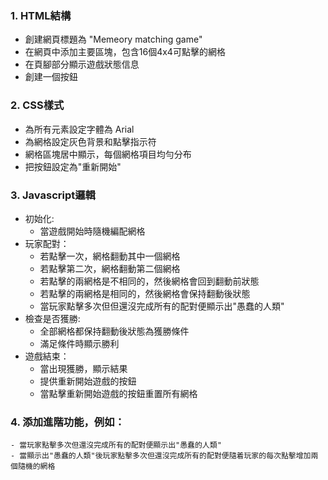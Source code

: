 ### 1. HTML結構
- 創建網頁標題為 "Memeory matching game"
- 在網頁中添加主要區塊，包含16個4x4可點擊的網格
- 在頁腳部分顯示遊戲狀態信息
- 創建一個按鈕

### 2. CSS樣式
- 為所有元素設定字體為 Arial
- 為網格設定灰色背景和點擊指示符
- 網格區塊居中顯示，每個網格項目均勻分布
- 把按鈕設定為"重新開始"

### 3. Javascript邏輯
- 初始化:
    - 當遊戲開始時隨機編配網格
- 玩家配對：
    - 若點擊一次，網格翻動其中一個網格
    - 若點擊第二次，網格翻動第二個網格
    - 若點擊的兩網格是不相同的，然後網格會回到翻動前狀態
    - 若點擊的兩網格是相同的，然後網格會保持翻動後狀態
    - 當玩家點擊多次但但還沒完成所有的配對便顯示出"愚蠢的人類"
- 檢查是否獲勝:
    - 全部網格都保持翻動後狀態為獲勝條件
    - 滿足條件時顯示勝利
- 遊戲結束：
    - 當出現獲勝，顯示結果
    - 提供重新開始遊戲的按鈕
    - 當點擊重新開始遊戲的按鈕重置所有網格

### 4. 添加進階功能，例如：
    - 當玩家點擊多次但還沒完成所有的配對便顯示出"愚蠢的人類"
    - 當顯示出"愚蠢的人類"後玩家點擊多次但還沒完成所有的配對便隨着玩家的每次點擊增加兩個隨機的網格
